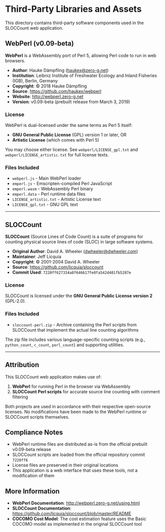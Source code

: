 # Third-Party Libraries and Assets

This directory contains third-party software components used in the SLOCCount web application.

## WebPerl (v0.09-beta)

**WebPerl** is a WebAssembly port of Perl 5, allowing Perl code to run in web browsers.

- **Author**: Hauke Dämpfling (haukex@zero-g.net)
- **Institution**: Leibniz Institute of Freshwater Ecology and Inland Fisheries (IGB), Berlin, Germany
- **Copyright**: © 2018 Hauke Dämpfling
- **Source**: https://github.com/haukex/webperl
- **Website**: http://webperl.zero-g.net
- **Version**: v0.09-beta (prebuilt release from March 3, 2019)

### License

WebPerl is dual-licensed under the same terms as Perl 5 itself:

- **GNU General Public License** (GPL) version 1 or later, OR
- **Artistic License** (which comes with Perl 5)

You may choose either license. See `webperl/LICENSE_gpl.txt` and `webperl/LICENSE_artistic.txt` for full license texts.

### Files Included

- `webperl.js` - Main WebPerl loader
- `emperl.js` - Emscripten-compiled Perl JavaScript
- `emperl.wasm` - WebAssembly Perl binary
- `emperl.data` - Perl runtime data files
- `LICENSE_artistic.txt` - Artistic License text
- `LICENSE_gpl.txt` - GNU GPL text

---

## SLOCCount

**SLOCCount** (Source Lines of Code Count) is a suite of programs for counting physical source lines of code (SLOC) in large software systems.

- **Original Author**: David A. Wheeler (dwheeler@dwheeler.com)
- **Maintainer**: Jeff Licquia
- **Copyright**: © 2001-2004 David A. Wheeler
- **Source**: https://github.com/licquia/sloccount
- **Commit Used**: `7220ff627334a8f646617fe0fa542d401fb5287e`

### License

SLOCCount is licensed under the **GNU General Public License version 2** (GPL-2.0).

### Files Included

- `sloccount-perl.zip` - Archive containing the Perl scripts from SLOCCount that implement the actual line counting algorithms

The zip file includes various language-specific counting scripts (e.g., `python_count`, `c_count`, `perl_count`) and supporting utilities.

---

## Attribution

This SLOCCount web application makes use of:

1. **WebPerl** for running Perl in the browser via WebAssembly
2. **SLOCCount Perl scripts** for accurate source line counting with comment filtering

Both projects are used in accordance with their respective open-source licenses. No modifications have been made to the WebPerl runtime or SLOCCount scripts themselves.

## Compliance Notes

- WebPerl runtime files are distributed as-is from the official prebuilt v0.09-beta release
- SLOCCount scripts are loaded from the official repository commit `7220ff6`
- License files are preserved in their original locations
- This application is a web interface that uses these tools, not a modification of them

## More Information

- **WebPerl Documentation**: http://webperl.zero-g.net/using.html
- **SLOCCount Documentation**: https://github.com/licquia/sloccount/blob/master/README
- **COCOMO Cost Model**: The cost estimation feature uses the Basic COCOMO model as implemented in the original SLOCCount tool
